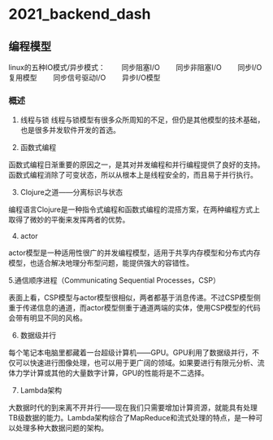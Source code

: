 # 2021_backend_dash

## 编程模型

linux的五种IO模式/异步模式：
　　同步阻塞I/O
　　同步非阻塞I/O
　　同步I/O复用模型
　　同步信号驱动I/O
　　异步I/O模型

### 概述

1. 线程与锁
线程与锁模型有很多众所周知的不足，但仍是其他模型的技术基础，也是很多并发软件开发的首选。

2. 函数式编程

函数式编程日渐重要的原因之一，是其对并发编程和并行编程提供了良好的支持。函数式编程消除了可变状态，所以从根本上是线程安全的，而且易于并行执行。

 

3. Clojure之道——分离标识与状态

编程语言Clojure是一种指令式编程和函数式编程的混搭方案，在两种编程方式上取得了微妙的平衡来发挥两者的优势。

 

4. actor

actor模型是一种适用性很广的并发编程模型，适用于共享内存模型和分布式内存模型，也适合解决地理分布型问题，能提供强大的容错性。

 

5.通信顺序进程（Communicating Sequential Processes，CSP）

表面上看，CSP模型与actor模型很相似，两者都基于消息传递。不过CSP模型侧重于传递信息的通道，而actor模型侧重于通道两端的实体，使用CSP模型的代码会带有明显不同的风格。

 

6. 数据级并行

每个笔记本电脑里都藏着一台超级计算机——GPU。GPU利用了数据级并行，不仅可以快速进行图像处理，也可以用于更广阔的领域。如果要进行有限元分析、流体力学计算或其他的大量数字计算，GPU的性能将是不二选择。

 

7. Lambda架构

大数据时代的到来离不开并行——现在我们只需要增加计算资源，就能具有处理TB级数据的能力。Lambda架构综合了MapReduce和流式处理的特点，是一种可以处理多种大数据问题的架构。